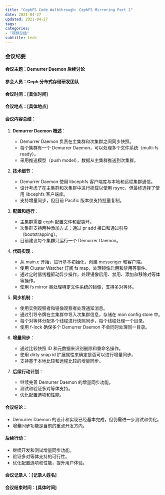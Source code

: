 ```yaml
---
title: "CephFS Code Walkthrough: CephFS Mirroring Part 2"
date: 2021-04-27
updated: 2021-04-27
tags:
categories:
- "视频总结"
subtitle: tech
---
```



### 会议纪要

#### 会议主题：Demurrer Daemon 后续讨论

#### 参会人员：Ceph 分布式存储研发团队

#### 会议时间：[具体时间]

#### 会议地点：[具体地点]

#### 会议内容总结：

1. **Demurrer Daemon 概述**：
   - Demurrer Daemon 负责在主集群和次集群之间同步快照。
   - 每个集群有一个 Demurrer Daemon，可以处理多个文件系统（multi-fs ready）。
   - 采用推送模型（push model），数据从主集群推送到次集群。

2. **技术细节**：
   - Demurrer Daemon 使用 libcephfs 客户端库与本地和远程集群通信。
   - 设计考虑了在主集群和次集群中进行挂载以使用 rsync，但最终选择了使用 libcephfs 客户端库。
   - 支持增量同步，但目前 Pacific 版本仅支持批量复制。

3. **配置和运行**：
   - 主集群需要 ceph 配置文件和密钥环。
   - 次集群支持两种添加方式：通过 pr add 接口和通过引导（bootstrapping）。
   - 目前建议每个集群只运行一个 Demurrer Daemon。

4. **代码实现**：
   - 从 main.c 开始，进行基本初始化，创建 messenger 和客户端。
   - 使用 Cluster Watcher 订阅 fs map，处理镜像启用和禁用等事件。
   - 通过定时器线程驱动异步操作，处理镜像启用、禁用、添加和移除对等体等操作。
   - 使用 fs mirror 类处理特定文件系统的镜像，支持多对等体。

5. **同步机制**：
   - 使用实例观察者和镜像观察者处理通知消息。
   - 通过引导令牌在主集群中导入次集群信息，存储在 mon config store 中。
   - 每个对等体分配多个线程进行快照同步，每个线程处理一个目录。
   - 使用 f-lock 确保多个 Demurrer Daemon 不会同时处理同一目录。

6. **增量同步**：
   - 通过比较快照 ID 和元数据来识别删除和重命名操作。
   - 使用 dirty snap id 扩展属性来确定是否可以进行增量同步。
   - 支持基于本地比较和远程比较的增量同步。

7. **后续行动计划**：
   - 继续完善 Demurrer Daemon 的增量同步功能。
   - 测试和验证多对等体支持。
   - 优化配置选项和性能。

#### 会议结论：
- Demurrer Daemon 的设计和实现已经基本完成，但仍需进一步测试和优化。
- 增量同步功能是当前的重点开发方向。

#### 后续行动：
- 继续开发和测试增量同步功能。
- 验证多对等体支持的可行性。
- 优化配置选项和性能，提升用户体验。

#### 会议记录人：[记录人姓名]

#### 会议结束时间：[具体时间]